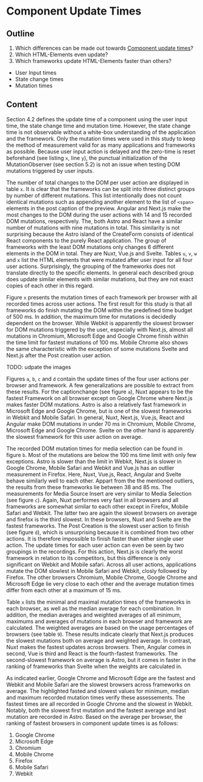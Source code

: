 # Component Update Times

## Outline

1. Which differences can be made out towards [Component update times](#component-update-times)?
2. Which HTML-Elements even update?
3. Which frameworks update HTML-Elements faster than others?

- User Input times
- State change times
- Mutation times

## Content

Section 4.2 defines the update time of a component using the user input time, the state change time and mutation time. However, the state change time is not observable without a white-box understanding of the application and the framework. Only the mutation times were used in this study to keep the method of measurement valid for as many applications and frameworks as possible. Because user input action is delayed and the zero-time is reset beforehand (see listing `x`, line `y`), the punctual initialization of the MutationObserver (see section 5.2) is not an issue when testing DOM mutations triggered by user inputs.

The number of total changes to the DOM per user action are displayed in table `x`. It is clear that the frameworks can be split into three distinct groups by number of different mutations. This list intentionally does not count identical mutations such as appending another element to the list of `<span>` elements in the post caption of the preview. Angular and Next.js make the most changes to the DOM during the user actions with 14 and 15 recorded DOM mutations, respectively. The, both Astro and React have a similar number of mutations with nine mutations in total. This similarity is not surprising because the Astro island of the CreateForm consists of identical React components to the purely React application. The group of frameworks with the least DOM mutations only changes 6 different elements in the DOM in total. They are Nuxt, Vue.js and Svelte.
Tables `u`, `v`, `w` and `x` list the HTML elements that were mutated after user input for all four user actions. Surprisingly, the grouping of the frameworks does not translate directly to the specific elements. In general each described group does update similar elements with similar mutations, but they are not exact copies of each other in this regard.

Figure `x` presents the mutation times of each framework per browser with all recorded times across user actions. The first result for this study is that all frameworks do finish mutating the DOM within the predefined time budget of 500 ms. In addition, the maximum time for mutations is decidedly dependent on the browser. While Webkit is apparently the slowest browser for DOM mutations triggered by the user, especially with Next.js, almost all mutations in Chromium, Microsoft Edge and Google Chrome finish within the time limit for fastest mutations of 100 ms. Mobile Chrome also shows the same characteristic with the exception of some mutations Svelte and Next.js after the Post creation user action.

TODO: udpate the images

Figures `a`, `b`, `c` and `d` contain the update times of the four user actions per browser and framework. A few generalizations are possible to extract from these results.
For the captionchange (see figure `a`), Nuxt appears to be the fastest Framework on all browser except on Google Chrome where Next.js makes faster DOM mutations. Astro is also a relatively fast framework in Microsoft Edge and Google Chrome, but is one of the slowest frameworks in Webkit and Mobile Safari. In general, Nuxt, Next.js, Vue.js, React and Angular make DOM mutations in under 70 ms in Chromium, Mobile Chrome, Microsoft Edge and Google Chrome. Svelte on the other hand is apparently the slowest framework for this user action on average.

The recorded DOM mutation times for media selection can be found in figure `b`. Most of the mutations are below the 100 ms time limit with only few exceptions. Astro is slower than the limit in Webkit, Next.js is slower in Google Chrome, Mobile Safari and Webkit and Vue.js has an outlier measurement in Firefox. Here, Nuxt, Vue.js, React, Angular and Svelte behave similarly well to each other. Appart from the the mentioned outliers, the results from these frameworks lie between 38 and 85 ms.
The measurements for Media Source Insert are very similar to Media Selection (see figure `c`). Again, Nuxt performes very fast in all browsers and all frameworks are somewhat similar to each other except in Firefox, Mobile Safari and Webkit. The latter two are again the slowest browsers on average and firefox is the third slowest. In these browsers, Nuxt and Svelte are the fastest frameworks.
The Post Creation is the slowest user action to finish (see figure `d`), which is unsurprising because it is combined from two other actions. It is therefore impossible to finish faster than either single user action. The update times for each user action can even be seen by two groupings in the recordings. For this action, Next.js is clearly the worst framework in relation to its competitors, but this difference is only significant on Webkit and Mobile safari.
Across all user actions, applications mutate the DOM slowlest in Mobile Safari and Webkit, closly followed by Firefox. The other browsers Chromium, Mobile Chrome, Google Chrome and Microsoft Edge lie very close to each other and the average mutation times differ from each other at a maximum of 15 ms.

Table `x` lists the minimal and maximal mutation times of the frameworks in each browser, as well as the median average for each combination. In addition, the median averages and weighted averages of all minimum, maximums and averages of mutations in each browser and framework are calculated. The weighted averages are based on the usage percentages of browsers (see table `9`). These results indicate clearly that Next.js produces the slowest mutations both on average and weighted average. In contrast, Nuxt makes the fastest updates across browsers. Then, Angular comes in second, Vue is third and React is the fourth-fastest frameworks. The second-slowest framework on average is Astro, but it comes in faster in the ranking of frameworks than Svelte when the weights are calculated in.

As indicated earlier, Google Chrome and Microsoft Edge are the fastest and Webkit and Mobile Safari are the slowest browsers across frameworks on average. The highlighted fasted and slowest values for minimum, median and maximum recorded mutation times verify these assessements. The fastest times are all recorded in Google Chrome and the slowest in Webkit. Notably, both the slowest first mutation and the fastest average and last mutation are recorded in Astro.
Based on the average per browser, the ranking of fastest browsers in component update times is as follows:

1. Google Chrome
2. Microsoft Edge
3. Chromium
4. Mobile Chrome
5. Firefox
6. Mobile Safari
7. Webkit